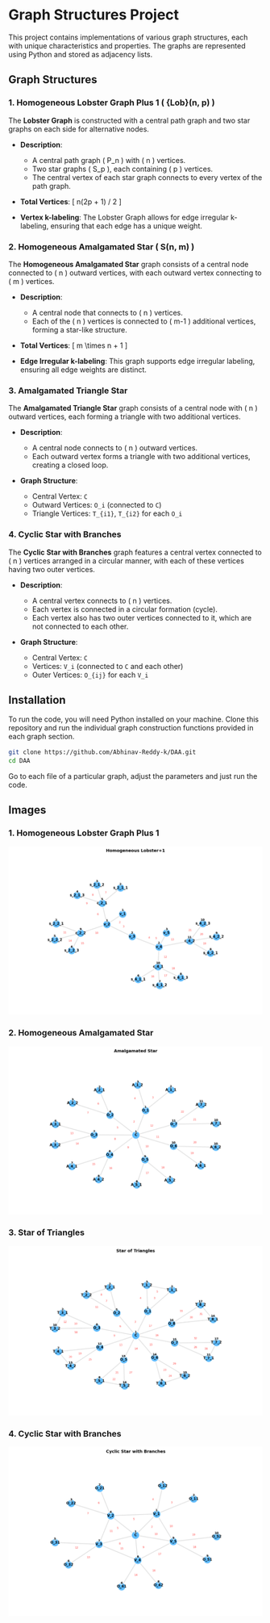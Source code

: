 # Graph Structures Project

This project contains implementations of various graph structures, each with unique characteristics and properties. The
graphs are represented using Python and stored as adjacency lists.

## Graph Structures

### 1. Homogeneous Lobster Graph Plus 1 \( \{Lob}(n, p) \)

The **Lobster Graph** is constructed with a central path graph and two star graphs on each side for alternative nodes.

- **Description**:
    - A central path graph \( P_n \) with \( n \) vertices.
    - Two star graphs \( S_p \), each containing \( p \) vertices.
    - The central vertex of each star graph connects to every vertex of the path graph.

- **Total Vertices**:
  \[
  n(2p + 1) / 2
  \]

- **Vertex k-labeling**: The Lobster Graph allows for edge irregular k-labeling, ensuring that each edge has a unique
  weight.

### 2. Homogeneous Amalgamated Star \( S(n, m) \)

The **Homogeneous Amalgamated Star** graph consists of a central node connected to \( n \) outward vertices, with each
outward vertex connecting to \( m \) vertices.

- **Description**:
    - A central node that connects to \( n \) vertices.
    - Each of the \( n \) vertices is connected to \( m-1 \) additional vertices, forming a star-like structure.

- **Total Vertices**:
  \[
  m \times n + 1
  \]

- **Edge Irregular k-labeling**: This graph supports edge irregular labeling, ensuring all edge weights are distinct.

### 3. Amalgamated Triangle Star

The **Amalgamated Triangle Star** graph consists of a central node with \( n \) outward vertices, each forming a
triangle with two additional vertices.

- **Description**:
    - A central node connects to \( n \) outward vertices.
    - Each outward vertex forms a triangle with two additional vertices, creating a closed loop.

- **Graph Structure**:
    - Central Vertex: `C`
    - Outward Vertices: `O_i` (connected to `C`)
    - Triangle Vertices: `T_{i1}`, `T_{i2}` for each `O_i`

### 4. Cyclic Star with Branches

The **Cyclic Star with Branches** graph features a central vertex connected to \( n \) vertices arranged in a circular
manner, with each of these vertices having two outer vertices.

- **Description**:
    - A central vertex connects to \( n \) vertices.
    - Each vertex is connected in a circular formation (cycle).
    - Each vertex also has two outer vertices connected to it, which are not connected to each other.

- **Graph Structure**:
    - Central Vertex: `C`
    - Vertices: `V_i` (connected to `C` and each other)
    - Outer Vertices: `O_{ij}` for each `V_i`

## Installation

To run the code, you will need Python installed on your machine. Clone this repository and run the individual graph
construction functions provided in each graph section.

```bash
git clone https://github.com/Abhinav-Reddy-k/DAA.git
cd DAA
```

Go to each file of a particular graph, adjust the parameters and just run the code.

## Images

### 1. Homogeneous Lobster Graph Plus 1

![homogeneous_lobster_+1.png](images/homogeneous_lobster_+1.png)

### 2. Homogeneous Amalgamated Star

![amalgamated_star.png](images/amalgamated_star.png)

### 3. Star of Triangles

![star_of_triangles.png](images/star_of_triangles.png)

### 4. Cyclic Star with Branches

![cyclic_star_with_branches.png](images/cyclic_star_with_branches.png)